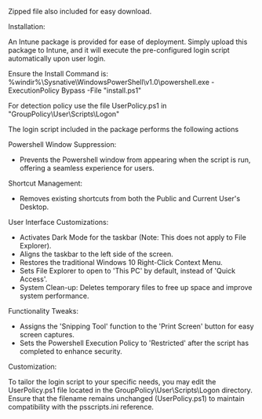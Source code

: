 Zipped file also included for easy download.

Installation:

An Intune package is provided for ease of deployment. Simply upload this package to Intune, and it will execute the pre-configured login script automatically upon user login.


Ensure the Install Command is: %windir%\Sysnative\WindowsPowerShell\v1.0\powershell.exe -ExecutionPolicy Bypass -File "install.ps1"

For detection policy use the file UserPolicy.ps1 in "GroupPolicy\User\Scripts\Logon"


The login script included in the package performs the following actions


Powershell Window Suppression: 

- Prevents the Powershell window from appearing when the script is run, offering a seamless experience for users.


Shortcut Management: 

- Removes existing shortcuts from both the Public and Current User's Desktop.


User Interface Customizations:

- Activates Dark Mode for the taskbar (Note: This does not apply to File Explorer).
- Aligns the taskbar to the left side of the screen.
- Restores the traditional Windows 10 Right-Click Context Menu.
- Sets File Explorer to open to 'This PC' by default, instead of 'Quick Access'.
- System Clean-up: Deletes temporary files to free up space and improve system performance.


Functionality Tweaks:

- Assigns the 'Snipping Tool' function to the 'Print Screen' button for easy screen captures.
- Sets the Powershell Execution Policy to 'Restricted' after the script has completed to enhance security.


Customization:

To tailor the login script to your specific needs, you may edit the UserPolicy.ps1 file located in the GroupPolicy\User\Scripts\Logon directory. Ensure that the filename remains unchanged (UserPolicy.ps1) to maintain compatibility with the psscripts.ini reference.
